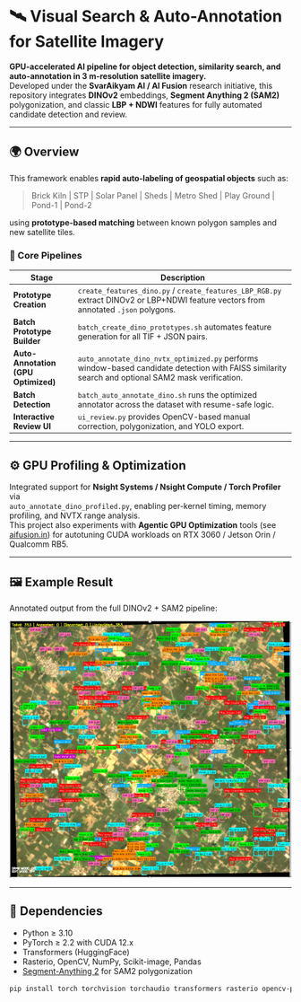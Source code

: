 # 🛰️ Visual Search & Auto-Annotation for Satellite Imagery

**GPU-accelerated AI pipeline for object detection, similarity search, and auto-annotation in 3 m-resolution satellite imagery.**  
Developed under the **SvarAikyam AI / AI Fusion** research initiative, this repository integrates **DINOv2** embeddings, **Segment Anything 2 (SAM2)** polygonization, and classic **LBP + NDWI** features for fully automated candidate detection and review.

---

## 🌍 Overview

This framework enables **rapid auto-labeling of geospatial objects** such as:

> Brick Kiln | STP | Solar Panel | Sheds | Metro Shed | Play Ground | Pond-1 | Pond-2

using **prototype-based matching** between known polygon samples and new satellite tiles.

### 🔹 Core Pipelines
| Stage | Description |
|-------|--------------|
| **Prototype Creation** | `create_features_dino.py` / `create_features_LBP_RGB.py` extract DINOv2 or LBP+NDWI feature vectors from annotated `.json` polygons. |
| **Batch Prototype Builder** | `batch_create_dino_prototypes.sh` automates feature generation for all TIF + JSON pairs. |
| **Auto-Annotation (GPU Optimized)** | `auto_annotate_dino_nvtx_optimized.py` performs window-based candidate detection with FAISS similarity search and optional SAM2 mask verification. |
| **Batch Detection** | `batch_auto_annotate_dino.sh` runs the optimized annotator across the dataset with resume-safe logic. |
| **Interactive Review UI** | `ui_review.py` provides OpenCV-based manual correction, polygonization, and YOLO export. |

---

## ⚙️ GPU Profiling & Optimization

Integrated support for **Nsight Systems / Nsight Compute / Torch Profiler** via  
`auto_annotate_dino_profiled.py`, enabling per-kernel timing, memory profiling, and NVTX range analysis.  
This project also experiments with **Agentic GPU Optimization** tools (see [aifusion.in](https://aifusion.in)) for autotuning CUDA workloads on RTX 3060 / Jetson Orin / Qualcomm RB5.

---

## 🖼️ Example Result

Annotated output from the full DINOv2 + SAM2 pipeline:

<p align="center">
  <img src="results/sat_det.png" alt="Annotated Satellite Detection Result" width="720">
</p>

---

## 🧩 Dependencies

- Python ≥ 3.10  
- PyTorch ≥ 2.2 with CUDA 12.x  
- Transformers (HuggingFace)  
- Rasterio, OpenCV, NumPy, Scikit-image, Pandas  
- [Segment-Anything 2](https://github.com/facebookresearch/segment-anything-2) for SAM2 polygonization  

```bash
pip install torch torchvision torchaudio transformers rasterio opencv-python scikit-image pandas tqdm shapely
